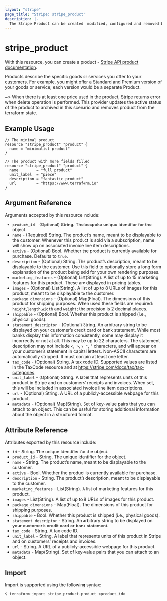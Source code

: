 ```yaml
---
layout: "stripe"
page_title: "Stripe: stripe_product"
description: |- 
  The Stripe Product can be created, modified, configured and removed by this resource.
---
```


# stripe_product

With this resource, you can create a product - [Stripe API product documentation](https://stripe.com/docs/api/products).

Products describe the specific goods or services you offer to your customers. For example, 
you might offer a Standard and Premium version of your goods or service; each version would be a separate Product.

~> When there is at least one price used in the product, Stripe returns error when delete operation is performed. 
This provider updates the active status of the product to archived in this scenario and removes product from the 
terraform state.

## Example Usage

```hcl
// The minimal product
resource "stripe_product" "product" {
  name = "minimalist product"
}

// The product with more fields filled
resource "stripe_product" "product" {
  name        = "full product"
  unit_label  = "piece"
  description = "fantastic product"
  url         = "https://www.terraform.io"
}

```

## Argument Reference

Arguments accepted by this resource include:

* `product_id` - (Optional) String. The bespoke unique identifier for the object.
* `name` - (Required) String. The product’s name, meant to be displayable to the customer. Whenever this product is sold via a subscription, name will show up on associated invoice line item descriptions.
* `active` - (Optional) Bool. Whether the product is currently available for purchase. Defaults to `true`.
* `description` - (Optional) String. The product’s description, meant to be displayable to the customer. Use this field to optionally store a long form explanation of the product being sold for your own rendering purposes.
* `marketing_features` - (Optional) List(String). A list of up to 15 marketing features for this product. These are displayed in pricing tables.
* `images` - (Optional) List(String). A list of up to 8 URLs of images for this product, meant to be displayable to the customer.
* `package_dimensions` - (Optional) Map(Float). The dimensions of this product for shipping purposes. When used these fields are required: `height`,`length`,`width` and `weight`; the precision is 2 decimal places.
* `shippable` - (Optional) Bool. Whether this product is shipped (i.e., physical goods).
* `statement_descriptor` - (Optional) String. An arbitrary string to be displayed on your customer’s credit card or bank statement. While most banks display this information consistently, some may display it incorrectly or not at all. This may be up to 22 characters. The statement description may not include `<`,` >`, `\`, `"`, `’` characters, and will appear on your customer’s statement in capital letters. Non-ASCII characters are automatically stripped. It must contain at least one letter.
* `tax_code` - (Optional) String. A tax code ID. Supported values are listed in the TaxCode resource and at https://stripe.com/docs/tax/tax-categories.
* `unit_label` - (Optional) String. A label that represents units of this product in Stripe and on customers’ receipts and invoices. When set, this will be included in associated invoice line item descriptions.
* `url` - (Optional) String. A URL of a publicly-accessible webpage for this product.
* `metadata` - (Optional) Map(String). Set of key-value pairs that you can attach to an object. This can be useful for storing additional information about the object in a structured format.

## Attribute Reference

Attributes exported by this resource include:

* `id` - String. The unique identifier for the object.
* `product_id` - String. The unique identifier for the object.
* `name` - String. The product’s name, meant to be displayable to the customer. 
* `active` - Bool. Whether the product is currently available for purchase. 
* `description` - String. The product’s description, meant to be displayable to the customer.
* `marketing_features` - List(String). A list of marketing features for this product.
* `images` - List(String). A list of up to 8 URLs of images for this product.
* `package_dimensions` - Map(Float). The dimensions of this product for shipping purposes.
* `shippable` - Bool. Whether this product is shipped (i.e., physical goods).
* `statement_descriptor` - String. An arbitrary string to be displayed on your customer’s credit card or bank statement.
* `tax_code` - String. A tax code ID.
* `unit_label` - String. A label that represents units of this product in Stripe and on customers’ receipts and invoices. 
* `url` - String. A URL of a publicly-accessible webpage for this product.
* `metadata` - Map(String). Set of key-value pairs that you can attach to an object.

## Import

Import is supported using the following syntax:

```shell
$ terraform import stripe_product.product <product_id>
```